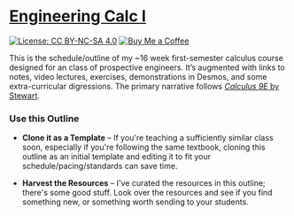 # [Engineering Calc I](https://org.coloradomesa.edu/~mapierce2/135/)

[![License: CC BY-NC-SA 4.0](https://img.shields.io/badge/License-CC%20BY%20NC%20SA%204.0-00B4D8)](https://creativecommons.org/licenses/by-nc-sa/4.0/)
[![Buy Me a Coffee](https://img.shields.io/badge/Buy%20Me%20a-Coffee-orange)](https://www.buymeacoffee.com/mpierce)

This is the schedule/outline of my ~16 week first-semester calculus course
designed for an class of prospective engineers.
It’s augmented with links to notes, video lectures, 
exercises, demonstrations in Desmos,
and some extra-curricular digressions.
The primary narrative follows 
[*Calculus 9E* by Stewart](https://www.stewartcalculus.com).

### Use this Outline

  - **Clone it as a Template** – 
  If you're teaching a sufficiently similar class soon, 
  especially if you're following the same textbook, 
  cloning this outline as an initial template 
  and editing it to fit your schedule/pacing/standards can save time.

  - **Harvest the Resources** – 
  I've curated the resources in this outline; there's some good stuff.
  Look over the resources and see if you find something new,
  or something worth sending to your students.

